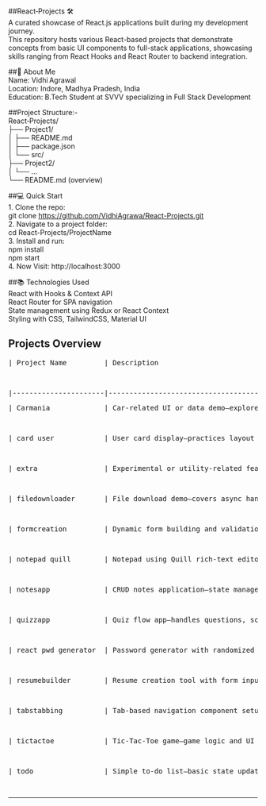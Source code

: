 ##React‑Projects 🛠️<br>
    A curated showcase of React.js applications built during my development journey.<br>
    This repository hosts various React-based projects that demonstrate concepts from basic UI components to full-stack applications, showcasing skills ranging from React Hooks and React Router to backend integration.<br>

##🚀 About Me<br>
    Name: Vidhi Agrawal<br>
    Location: Indore, Madhya Pradesh, India<br>
    Education: B.Tech Student at SVVV specializing in Full Stack Development <br>

##Project Structure:-<br>
    React‑Projects/<br>
    ├── Project1/<br>
    │   ├── README.md<br>
    │   ├── package.json<br>
    │   └── src/<br>
    ├── Project2/<br>
    │   └── ...<br>
    └── README.md  (overview)<br>
    
##💻 Quick Start<br>
    1. Clone the repo:<br>
      git clone https://github.com/VidhiAgrawa/React-Projects.git<br>
    2. Navigate to a project folder:<br>
      cd React-Projects/ProjectName<br>
    3. Install and run:<br>
      npm install<br>
      npm start<br>
    4. Now Visit: http://localhost:3000<br>


##📚 Technologies Used<br>
    React with Hooks & Context API<br>
    React Router for SPA navigation<br>
    State management using Redux or React Context<br>
    Styling with CSS, TailwindCSS, Material UI<br>
    

## Projects Overview  <br>

<pre>| Project Name         | Description                                                                 |</pre><br>
<pre>|----------------------|-----------------------------------------------------------------------------|</pre>
<pre>| Carmania             | Car-related UI or data demo—explores dynamic React rendering.               |</pre><br>
<pre>| card_user            | User card display—practices layout and component rendering.                 |</pre><br>
<pre>| extra                | Experimental or utility-related features (unspecified).                     |</pre><br>
<pre>| filedownloader       | File download demo—covers async handling and user-triggered downloads.      |</pre><br>
<pre>| formcreation         | Dynamic form building and validation exercise.                              |</pre><br>
<pre>| notepad_quill        | Notepad using Quill rich-text editor—great for content editing skills.      |</pre><br>
<pre>| notesapp             | CRUD notes application—state management practice.                           |</pre><br>
<pre>| quizzapp             | Quiz flow app—handles questions, scoring, and navigation.                   |</pre><br>
<pre>| react_pwd_generator  | Password generator with randomized output.                                  |</pre><br>
<pre>| resumebuilder        | Resume creation tool with form input and preview.                           |</pre><br>
<pre>| tabstabbing          | Tab-based navigation component setup.                                       |</pre><br>
<pre>| tictactoe            | Tic-Tac-Toe game—game logic and UI state practice.                          |</pre><br>
<pre>| todo                 | Simple to-do list—basic state updates and user interaction.                 |</pre><br>

---
